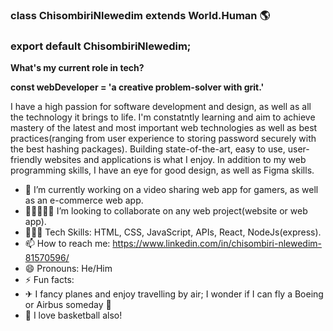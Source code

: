 ### class ChisombiriNlewedim extends World.Human 🌎
### export default ChisombiriNlewedim;

**What's my current role in tech?** 

**const webDeveloper = 'a creative problem-solver with grit.'**

I have a high passion for software development and design, as well as all the technology it brings to life.
I'm constatntly learning and aim to achieve mastery of the latest and most important web technologies as well as best practices(ranging from user experience to storing password securely with the best hashing packages). Building state-of-the-art, easy to use, user-friendly websites and applications is what I enjoy.
In addition to my web programming skills, I have an eye for good design, as well as Figma skills.

- 🔭 I’m currently working on a video sharing web app for gamers, as well as an e-commerce web app.
- 👩🏻‍🤝‍🧑🏾 I’m looking to collaborate on any web project(website or web app).
- 🤹🏾‍♀️ Tech Skills: HTML, CSS, JavaScript, APIs, React, NodeJs(express).
- 📫 How to reach me: https://www.linkedin.com/in/chisombiri-nlewedim-81570596/ 
- 😄 Pronouns: He/Him
- ⚡ Fun facts: 
- ✈  I fancy planes and enjoy travelling by air; I wonder if I can fly a Boeing or Airbus someday 🤔
- 🏀 I love basketball also! 
